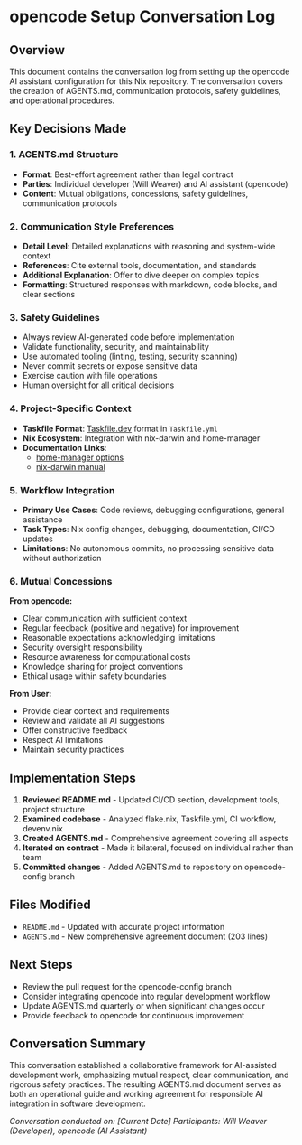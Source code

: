 # opencode Setup Conversation Log

## Overview
This document contains the conversation log from setting up the opencode AI assistant configuration for this Nix repository. The conversation covers the creation of AGENTS.md, communication protocols, safety guidelines, and operational procedures.

## Key Decisions Made

### 1. AGENTS.md Structure
- **Format**: Best-effort agreement rather than legal contract
- **Parties**: Individual developer (Will Weaver) and AI assistant (opencode)
- **Content**: Mutual obligations, concessions, safety guidelines, communication protocols

### 2. Communication Style Preferences
- **Detail Level**: Detailed explanations with reasoning and system-wide context
- **References**: Cite external tools, documentation, and standards
- **Additional Explanation**: Offer to dive deeper on complex topics
- **Formatting**: Structured responses with markdown, code blocks, and clear sections

### 3. Safety Guidelines
- Always review AI-generated code before implementation
- Validate functionality, security, and maintainability
- Use automated tooling (linting, testing, security scanning)
- Never commit secrets or expose sensitive data
- Exercise caution with file operations
- Human oversight for all critical decisions

### 4. Project-Specific Context
- **Taskfile Format**: [Taskfile.dev](https://taskfile.dev/) format in `Taskfile.yml`
- **Nix Ecosystem**: Integration with nix-darwin and home-manager
- **Documentation Links**:
  - [home-manager options](https://nix-community.github.io/home-manager/options.xhtml)
  - [nix-darwin manual](https://nix-darwin.github.io/nix-darwin/manual/index.html)

### 5. Workflow Integration
- **Primary Use Cases**: Code reviews, debugging configurations, general assistance
- **Task Types**: Nix config changes, debugging, documentation, CI/CD updates
- **Limitations**: No autonomous commits, no processing sensitive data without authorization

### 6. Mutual Concessions
**From opencode:**
- Clear communication with sufficient context
- Regular feedback (positive and negative) for improvement
- Reasonable expectations acknowledging limitations
- Security oversight responsibility
- Resource awareness for computational costs
- Knowledge sharing for project conventions
- Ethical usage within safety boundaries

**From User:**
- Provide clear context and requirements
- Review and validate all AI suggestions
- Offer constructive feedback
- Respect AI limitations
- Maintain security practices

## Implementation Steps

1. **Reviewed README.md** - Updated CI/CD section, development tools, project structure
2. **Examined codebase** - Analyzed flake.nix, Taskfile.yml, CI workflow, devenv.nix
3. **Created AGENTS.md** - Comprehensive agreement covering all aspects
4. **Iterated on contract** - Made it bilateral, focused on individual rather than team
5. **Committed changes** - Added AGENTS.md to repository on opencode-config branch

## Files Modified
- `README.md` - Updated with accurate project information
- `AGENTS.md` - New comprehensive agreement document (203 lines)

## Next Steps
- Review the pull request for the opencode-config branch
- Consider integrating opencode into regular development workflow
- Update AGENTS.md quarterly or when significant changes occur
- Provide feedback to opencode for continuous improvement

## Conversation Summary
This conversation established a collaborative framework for AI-assisted development work, emphasizing mutual respect, clear communication, and rigorous safety practices. The resulting AGENTS.md document serves as both an operational guide and working agreement for responsible AI integration in software development.

*Conversation conducted on: [Current Date]*
*Participants: Will Weaver (Developer), opencode (AI Assistant)*